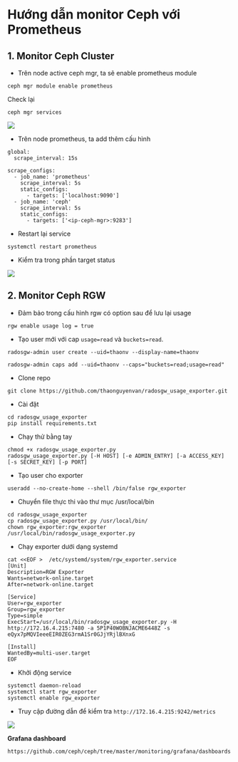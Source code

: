 # Hướng dẫn monitor Ceph với Prometheus

## 1. Monitor Ceph Cluster

- Trên node active ceph mgr, ta sẽ enable prometheus module

`ceph mgr module enable prometheus`

Check lại

`ceph mgr services`

<img src="https://i.imgur.com/Suzzk6Z.png">

- Trên node prometheus, ta add thêm cấu hình

```
global:
  scrape_interval: 15s

scrape_configs:
  - job_name: 'prometheus'
    scrape_interval: 5s
    static_configs:
      - targets: ['localhost:9090']
  - job_name: 'ceph'
    scrape_interval: 5s
    static_configs:
      - targets: ['<ip-ceph-mgr>:9283']
```

- Restart lại service

`systemctl restart prometheus`

- Kiểm tra trong phần target status

<img src="https://i.imgur.com/rYBu66U.png">

## 2. Monitor Ceph RGW

- Đảm bảo trong cấu hình rgw có option sau để lưu lại usage

`rgw enable usage log = true`

- Tạo user mới với cap `usage=read` và `buckets=read`.

`radosgw-admin user create --uid=thaonv --display-name=thaonv`

`radosgw-admin caps add --uid=thaonv --caps="buckets=read;usage=read"`

- Clone repo

`git clone https://github.com/thaonguyenvan/radosgw_usage_exporter.git`

- Cài đặt

```
cd radosgw_usage_exporter
pip install requirements.txt
```

- Chạy thử bằng tay

```
chmod +x radosgw_usage_exporter.py
radosgw_usage_exporter.py [-H HOST] [-e ADMIN_ENTRY] [-a ACCESS_KEY] [-s SECRET_KEY] [-p PORT]
```

- Tạo user cho exporter

`useradd --no-create-home --shell /bin/false rgw_exporter`

- Chuyển file thực thi vào thư mục /usr/local/bin

```
cd radosgw_usage_exporter
cp radosgw_usage_exporter.py /usr/local/bin/
chown rgw_exporter:rgw_exporter /usr/local/bin/radosgw_usage_exporter.py
```

- Chạy exporter dưới dạng systemd

```
cat <<EOF >  /etc/systemd/system/rgw_exporter.service
[Unit]
Description=RGW Exporter
Wants=network-online.target
After=network-online.target

[Service]
User=rgw_exporter
Group=rgw_exporter
Type=simple
ExecStart=/usr/local/bin/radosgw_usage_exporter.py -H http://172.16.4.215:7480 -a 5P1P40WOBNJACME6448Z -s eQyx7pMQVIeeeEIR0ZEG3rmA1Sr0GJjYRjlBXnxG

[Install]
WantedBy=multi-user.target
EOF
```

- Khởi động service

```
systemctl daemon-reload
systemctl start rgw_exporter
systemctl enable rgw_exporter
```

- Truy cập đường dẫn để kiểm tra `http://172.16.4.215:9242/metrics`

<img src="https://i.imgur.com/IA7qk5S.png">


**Grafana dashboard**

`https://github.com/ceph/ceph/tree/master/monitoring/grafana/dashboards`
